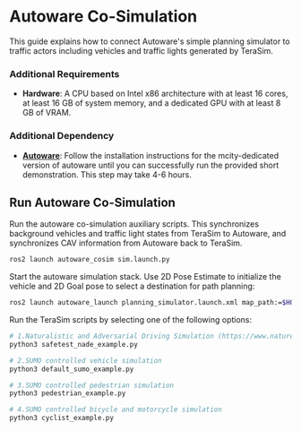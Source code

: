# Autoware Co-Simulation

This guide explains how to connect Autoware's simple planning simulator to traffic actors including vehicles and traffic lights generated by TeraSim.

### Additional Requirements

- __Hardware__: A CPU based on Intel x86 architecture with at least 16 cores, at least 16 GB of system memory, and a dedicated GPU with at least 8 GB of VRAM.

### Additional Dependency

- [__Autoware__](https://github.com/michigan-traffic-lab/autoware): Follow the installation instructions for the mcity-dedicated version of autoware until you can successfully run the provided short demonstration. This step may take 4-6 hours.

## Run Autoware Co-Simulation

Run the autoware co-simulation auxiliary scripts. This synchronizes background vehicles and traffic light states from TeraSim to Autoware, and synchronizes CAV information from Autoware back to TeraSim.

```bash
ros2 launch autoware_cosim sim.launch.py
```

Start the autoware simulation stack. Use 2D Pose Estimate to initialize the vehicle and 2D Goal pose to select a destination for path planning:

```bash
ros2 launch autoware_launch planning_simulator.launch.xml map_path:=$HOME/autoware/map vehicle_model:=sample_vehicle sensor_model:=sample_sensor_kit lanelet2_map_file:=lanelet2_mcity_v43.osm
```

Run the TeraSim scripts by selecting one of the following options:
```bash
# 1.Naturalistic and Adversarial Driving Simulation (https://www.nature.com/articles/s41467-021-21007-8)
python3 safetest_nade_example.py

# 2.SUMO controlled vehicle simulation 
python3 default_sumo_example.py

# 3.SUMO controlled pedestrian simulation 
python3 pedestrian_example.py

# 4.SUMO controlled bicycle and motorcycle simulation 
python3 cyclist_example.py
```

